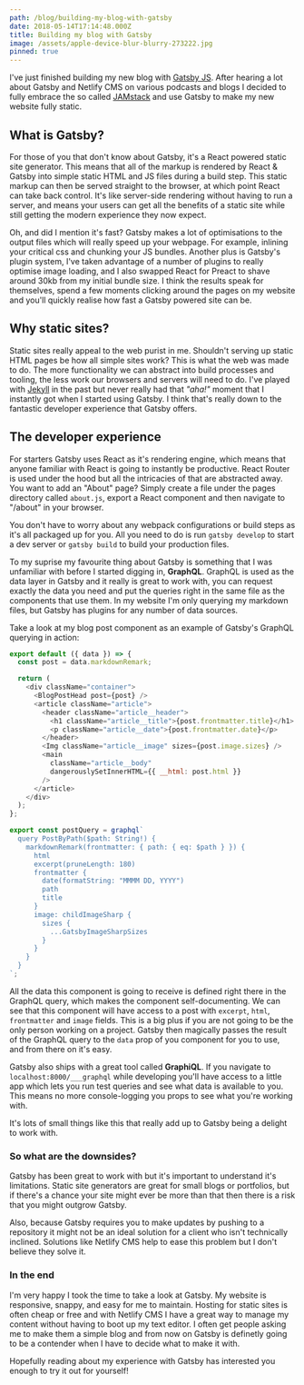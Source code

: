 ```yaml
---
path: /blog/building-my-blog-with-gatsby
date: 2018-05-14T17:14:48.000Z
title: Building my blog with Gatsby
image: /assets/apple-device-blur-blurry-273222.jpg
pinned: true
---
```


I've just finished building my new blog with [Gatsby JS](https://gatsbyjs.org). After hearing a lot about Gatsby and Netlify CMS on various podcasts and blogs I decided to fully embrace the so called [JAMstack](https://jamstack.org/) and use Gatsby to make my new website fully static.

## What is Gatsby?

For those of you that don't know about Gatsby, it's a React powered static site generator. This means that all of the markup is rendered by React & Gatsby into simple static HTML and JS files during a build step. This static markup can then be served straight to the browser, at which point React can take back control. It's like server-side rendering without having to run a server, and means your users can get all the benefits of a static site while still getting the modern experience they now expect.

Oh, and did I mention it's fast? Gatsby makes a lot of optimisations to the output files which will really speed up your webpage. For example, inlining your critical css and chunking your JS bundles. Another plus is Gatsby's plugin system, I've taken advantage of a number of plugins to really optimise image loading, and I also swapped React for Preact to shave around 30kb from my initial bundle size. I think the results speak for themselves, spend a few moments clicking around the pages on my website and you'll quickly realise how fast a Gatsby powered site can be.

## Why static sites?

Static sites really appeal to the web purist in me. Shouldn't serving up static HTML pages be how all simple sites work? This is what the web was made to do. The more functionality we can abstract into build processes and tooling, the less work our browsers and servers will need to do. I've played with [Jekyll](https://jekyllrb.com/) in the past but never really had that _"aha!"_ moment that I instantly got when I started using Gatsby. I think that's really down to the fantastic developer experience that Gatsby offers.

## The developer experience

For starters Gatsby uses React as it's rendering engine, which means that anyone familiar with React is going to instantly be productive. React Router is used under the hood but all the intricacies of that are abstracted away. You want to add an "About" page? Simply create a file under the pages directory called `about.js`, export a React component and then navigate to "/about" in your browser.

You don't have to worry about any webpack configurations or build steps as it's all packaged up for you. All you need to do is run `gatsby develop` to start a dev server or `gatsby build` to build your production files.

To my suprise my favourite thing about Gatsby is something that I was unfamiliar with before I started digging in, **GraphQL**. GraphQL is used as the data layer in Gatsby and it really is great to work with, you can request exactly the data you need and put the queries right in the same file as the components that use them. In my website I'm only querying my markdown files, but Gatsby has plugins for any number of data sources.

Take a look at my blog post component as an example of Gatsby's GraphQL querying in action:

```javascript
export default ({ data }) => {
  const post = data.markdownRemark;

  return (
    <div className="container">
      <BlogPostHead post={post} />
      <article className="article">
        <header className="article__header">
          <h1 className="article__title">{post.frontmatter.title}</h1>
          <p className="article__date">{post.frontmatter.date}</p>
        </header>
        <Img className="article__image" sizes={post.image.sizes} />
        <main
          className="article__body"
          dangerouslySetInnerHTML={{ __html: post.html }}
        />
      </article>
    </div>
  );
};

export const postQuery = graphql`
  query PostByPath($path: String!) {
    markdownRemark(frontmatter: { path: { eq: $path } }) {
      html
      excerpt(pruneLength: 180)
      frontmatter {
        date(formatString: "MMMM DD, YYYY")
        path
        title
      }
      image: childImageSharp {
        sizes {
          ...GatsbyImageSharpSizes
        }
      }
    }
  }
`;
```

All the data this component is going to receive is defined right there in the GraphQL query, which makes the component self-documenting. We can see that this component will have access to a post with `excerpt`, `html`, `frontmatter` and `image` fields. This is a big plus if you are not going to be the only person working on a project. Gatsby then magically passes the result of the GraphQL query to the `data` prop of you component for you to use, and from there on it's easy.

Gatsby also ships with a great tool called **GraphiQL**. If you navigate to `localhost:8000/___graphql` while developing you'll have access to a little app which lets you run test queries and see what data is available to you. This means no more console-logging you props to see what you're working with.

It's lots of small things like this that really add up to Gatsby being a delight to work with.

### So what are the downsides?

Gatsby has been great to work with but it's important to understand it's limitations. Static site generators are great for small blogs or portfolios, but if there's a chance your site might ever be more than that then there is a risk that you might outgrow Gatsby.

Also, because Gatsby requires you to make updates by pushing to a repository it might not be an ideal solution for a client who isn't technically inclined. Solutions like Netlify CMS help to ease this problem but I don't believe they solve it.

### In the end

I'm very happy I took the time to take a look at Gatsby. My website is responsive, snappy, and easy for me to maintain. Hosting for static sites is often cheap or free and with Netlify CMS I have a great way to manage my content without having to boot up my text editor. I often get people asking me to make them a simple blog and from now on Gatsby is definetly going to be a contender when I have to decide what to make it with.

Hopefully reading about my experience with Gatsby has interested you enough to try it out for yourself!
